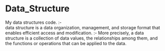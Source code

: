 # Data_Structure
My data structures code. :-  
data structure is a data organization, management, and storage format that enables efficient access and modification. :- 
More precisely, a data structure is a collection of data values, the relationships among them, and the functions or operations that can be applied to the data.

